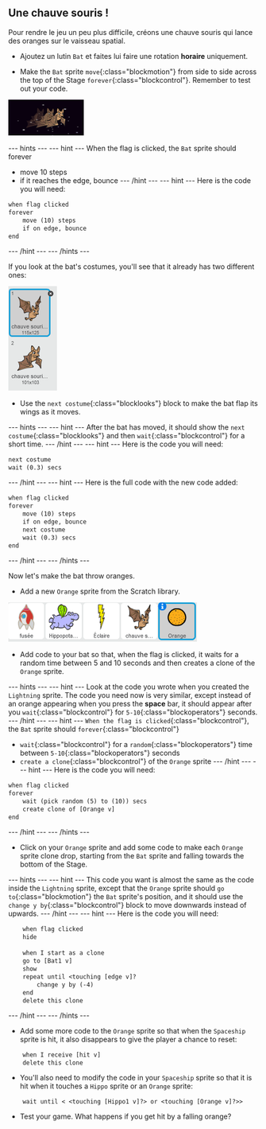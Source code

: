 ## Une chauve souris !

Pour rendre le jeu un peu plus difficile, créons une chauve souris qui lance des oranges sur le vaisseau spatial.

+ Ajoutez un lutin `Bat` et faites lui faire une rotation **horaire** uniquement.

+ Make the `Bat` sprite `move`{:class="blockmotion"} from side to side across the top of the Stage `forever`{:class="blockcontrol"}. Remember to test out your code.

![screenshot](images/invaders-bat.png)

\--- hints \--- \--- hint \--- When the flag is clicked, the `Bat` sprite should forever

+ move 10 steps
+ if it reaches the edge, bounce \--- /hint \--- \--- hint \--- Here is the code you will need:

```blocks
when flag clicked
forever
    move (10) steps
    if on edge, bounce
end
```

\--- /hint \--- \--- /hints \---

If you look at the bat's costumes, you'll see that it already has two different ones:

![screenshot](images/invaders-bat-costume.png)

+ Use the `next costume`{:class="blocklooks"} block to make the bat flap its wings as it moves.

\--- hints \--- \--- hint \--- After the bat has moved, it should show the `next costume`{:class="blocklooks"} and then `wait`{:class="blockcontrol"} for a short time. \--- /hint \--- \--- hint \--- Here is the code you will need:

```blocks
next costume
wait (0.3) secs
```

\--- /hint \--- \--- hint \--- Here is the full code with the new code added:

```blocks
when flag clicked
forever
    move (10) steps
    if on edge, bounce
    next costume
    wait (0.3) secs
end
```

\--- /hint \--- \--- /hints \---

Now let's make the bat throw oranges.

+ Add a new `Orange` sprite from the Scratch library.

![screenshot](images/invaders-orange.png)

+ Add code to your bat so that, when the flag is clicked, it waits for a random time between 5 and 10 seconds and then creates a clone of the `Orange` sprite.

\--- hints \--- \--- hint \--- Look at the code you wrote when you created the `Lightning` sprite. The code you need now is very similar, except instead of an orange appearing when you press the **space** bar, it should appear after you `wait`{:class="blockcontrol"} for `5-10`{:class="blockoperators"} seconds. \--- /hint \--- \--- hint \--- `When the flag is clicked`{:class="blockcontrol"}, the `Bat` sprite should `forever`{:class="blockcontrol"}

+ `wait`{:class="blockcontrol"} for a `random`{:class="blockoperators"} time between `5-10`{:class="blockoperators"} seconds
+ `create a clone`{:class="blockcontrol"} of the `Orange` sprite \--- /hint \--- \--- hint \--- Here is the code you will need:

```blocks
when flag clicked
forever
    wait (pick random (5) to (10)) secs
    create clone of [Orange v]
end
```

\--- /hint \--- \--- /hints \---

+ Click on your `Orange` sprite and add some code to make each `Orange` sprite clone drop, starting from the `Bat` sprite and falling towards the bottom of the Stage.

\--- hints \--- \--- hint \--- This code you want is almost the same as the code inside the `Lightning` sprite, except that the `Orange` sprite should `go to`{:class="blockmotion"} the `Bat` sprite's position, and it should use the `change y by`{:class="blockcontrol"} block to move downwards instead of upwards. \--- /hint \--- \--- hint \--- Here is the code you will need:

```blocks
    when flag clicked
    hide

    when I start as a clone
    go to [Bat1 v]
    show
    repeat until <touching [edge v]?
        change y by (-4)
    end
    delete this clone

```

\--- /hint \--- \--- /hints \---

+ Add some more code to the `Orange` sprite so that when the `Spaceship` sprite is hit, it also disappears to give the player a chance to reset:

```blocks
    when I receive [hit v]
    delete this clone
```

+ You'll also need to modify the code in your `Spaceship` sprite so that it is hit when it touches a `Hippo` sprite or an `Orange` sprite:

```blocks
    wait until < <touching [Hippo1 v]?> or <touching [Orange v]?>>
```

+ Test your game. What happens if you get hit by a falling orange?